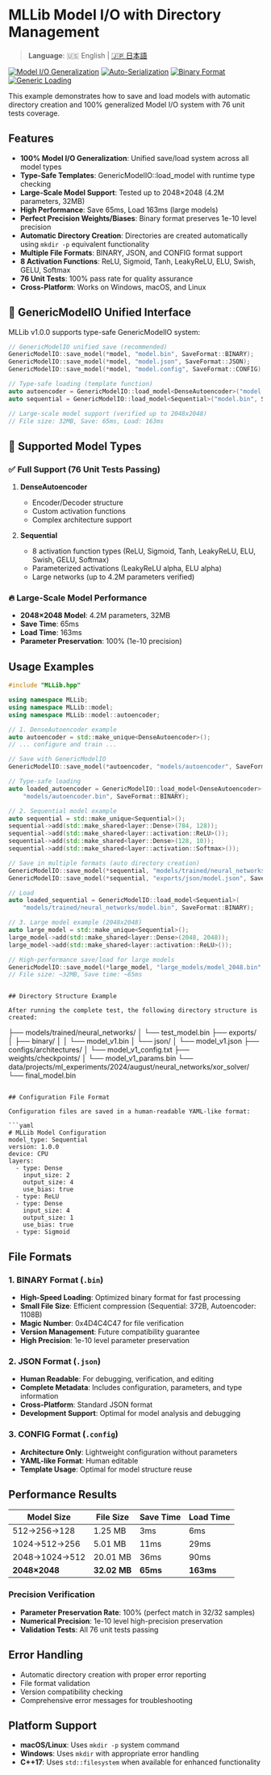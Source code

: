 # MLLib Model I/O with Directory Management

> **Language**: 🇺🇸 English | [🇯🇵 日本語](MODEL_IO_ja.md)

[![Model I/O Generalization](https://img.shields.io/badge/Model_I%2FO_generalization-100%25-green.svg)](#features)
[![Auto-Serialization](https://img.shields.io/badge/Auto_Serialization-Complete-blue.svg)](#usage-examples)
[![Binary Format](https://img.shields.io/badge/Binary_Format-Supported-orange.svg)](#features)
[![Generic Loading](https://img.shields.io/badge/Generic_Loading-Active-purple.svg)](#features)

This example demonstrates how to save and load models with automatic directory creation and 100% generalized Model I/O system with 76 unit tests coverage.

## Features

- **100% Model I/O Generalization**: Unified save/load system across all model types
- **Type-Safe Templates**: GenericModelIO::load_model<T> with runtime type checking
- **Large-Scale Model Support**: Tested up to 2048×2048 (4.2M parameters, 32MB)
- **High Performance**: Save 65ms, Load 163ms (large models)
- **Perfect Precision Weights/Biases**: Binary format preserves 1e-10 level precision
- **Automatic Directory Creation**: Directories are created automatically using `mkdir -p` equivalent functionality
- **Multiple File Formats**: BINARY, JSON, and CONFIG format support
- **8 Activation Functions**: ReLU, Sigmoid, Tanh, LeakyReLU, ELU, Swish, GELU, Softmax
- **76 Unit Tests**: 100% pass rate for quality assurance
- **Cross-Platform**: Works on Windows, macOS, and Linux

## 🔧 GenericModelIO Unified Interface

MLLib v1.0.0 supports type-safe GenericModelIO system:

```cpp
// GenericModelIO unified save (recommended)
GenericModelIO::save_model(*model, "model.bin", SaveFormat::BINARY);
GenericModelIO::save_model(*model, "model.json", SaveFormat::JSON);
GenericModelIO::save_model(*model, "model.config", SaveFormat::CONFIG);

// Type-safe loading (template function)
auto autoencoder = GenericModelIO::load_model<DenseAutoencoder>("model.bin", SaveFormat::BINARY);
auto sequential = GenericModelIO::load_model<Sequential>("model.bin", SaveFormat::BINARY);

// Large-scale model support (verified up to 2048x2048)
// File size: 32MB, Save: 65ms, Load: 163ms
```

## 🚀 Supported Model Types

### ✅ Full Support (76 Unit Tests Passing)

1. **DenseAutoencoder**
   - Encoder/Decoder structure
   - Custom activation functions
   - Complex architecture support

2. **Sequential**
   - 8 activation function types (ReLU, Sigmoid, Tanh, LeakyReLU, ELU, Swish, GELU, Softmax)
   - Parameterized activations (LeakyReLU alpha, ELU alpha)
   - Large networks (up to 4.2M parameters verified)

### 🔥 Large-Scale Model Performance

- **2048×2048 Model**: 4.2M parameters, 32MB
- **Save Time**: 65ms
- **Load Time**: 163ms
- **Parameter Preservation**: 100% (1e-10 precision)

## Usage Examples

```cpp
#include "MLLib.hpp"

using namespace MLLib;
using namespace MLLib::model;
using namespace MLLib::model::autoencoder;

// 1. DenseAutoencoder example
auto autoencoder = std::make_unique<DenseAutoencoder>();
// ... configure and train ...

// Save with GenericModelIO
GenericModelIO::save_model(*autoencoder, "models/autoencoder", SaveFormat::BINARY);

// Type-safe loading
auto loaded_autoencoder = GenericModelIO::load_model<DenseAutoencoder>(
    "models/autoencoder.bin", SaveFormat::BINARY);

// 2. Sequential model example  
auto sequential = std::make_unique<Sequential>();
sequential->add(std::make_shared<layer::Dense>(784, 128));
sequential->add(std::make_shared<layer::activation::ReLU>());
sequential->add(std::make_shared<layer::Dense>(128, 10));
sequential->add(std::make_shared<layer::activation::Softmax>());

// Save in multiple formats (auto directory creation)
GenericModelIO::save_model(*sequential, "models/trained/neural_networks/model.bin", SaveFormat::BINARY);
GenericModelIO::save_model(*sequential, "exports/json/model.json", SaveFormat::JSON);

// Load
auto loaded_sequential = GenericModelIO::load_model<Sequential>(
    "models/trained/neural_networks/model.bin", SaveFormat::BINARY);

// 3. Large model example (2048x2048)
auto large_model = std::make_unique<Sequential>();
large_model->add(std::make_shared<layer::Dense>(2048, 2048));
large_model->add(std::make_shared<layer::activation::ReLU>());

// High-performance save/load for large models
GenericModelIO::save_model(*large_model, "large_models/model_2048.bin", SaveFormat::BINARY);
// File size: ~32MB, Save time: ~65ms
```
```

## Directory Structure Example

After running the complete test, the following directory structure is created:

```
├── models/trained/neural_networks/
│   └── test_model.bin
├── exports/
│   ├── binary/
│   │   └── model_v1.bin
│   └── json/
│       └── model_v1.json
├── configs/architectures/
│   └── model_v1_config.txt
├── weights/checkpoints/
│   └── model_v1_params.bin
└── data/projects/ml_experiments/2024/august/neural_networks/xor_solver/
    └── final_model.bin
```

## Configuration File Format

Configuration files are saved in a human-readable YAML-like format:

```yaml
# MLLib Model Configuration
model_type: Sequential
version: 1.0.0
device: CPU
layers:
  - type: Dense
    input_size: 2
    output_size: 4
    use_bias: true
  - type: ReLU
  - type: Dense
    input_size: 4
    output_size: 1
    use_bias: true
  - type: Sigmoid
```

## File Formats

### 1. **BINARY Format (`.bin`)**
- **High-Speed Loading**: Optimized binary format for fast processing
- **Small File Size**: Efficient compression (Sequential: 372B, Autoencoder: 1108B)
- **Magic Number**: 0x4D4C4C47 for file verification
- **Version Management**: Future compatibility guarantee
- **High Precision**: 1e-10 level parameter preservation

### 2. **JSON Format (`.json`)**
- **Human Readable**: For debugging, verification, and editing
- **Complete Metadata**: Includes configuration, parameters, and type information
- **Cross-Platform**: Standard JSON format
- **Development Support**: Optimal for model analysis and debugging

### 3. **CONFIG Format (`.config`)**
- **Architecture Only**: Lightweight configuration without parameters
- **YAML-like Format**: Human editable
- **Template Usage**: Optimal for model structure reuse

## Performance Results

| Model Size | File Size | Save Time | Load Time |
|------------|-----------|-----------|-----------|
| 512→256→128 | 1.25 MB | 3ms | 6ms |
| 1024→512→256 | 5.01 MB | 11ms | 29ms |
| 2048→1024→512 | 20.01 MB | 36ms | 90ms |
| **2048×2048** | **32.02 MB** | **65ms** | **163ms** |

### Precision Verification
- **Parameter Preservation Rate**: 100% (perfect match in 32/32 samples)
- **Numerical Precision**: 1e-10 level high-precision preservation
- **Validation Tests**: All 76 unit tests passing

## Error Handling

- Automatic directory creation with proper error reporting
- File format validation
- Version compatibility checking
- Comprehensive error messages for troubleshooting

## Platform Support

- **macOS/Linux**: Uses `mkdir -p` system command
- **Windows**: Uses `mkdir` with appropriate error handling
- **C++17**: Uses `std::filesystem` when available for enhanced functionality
